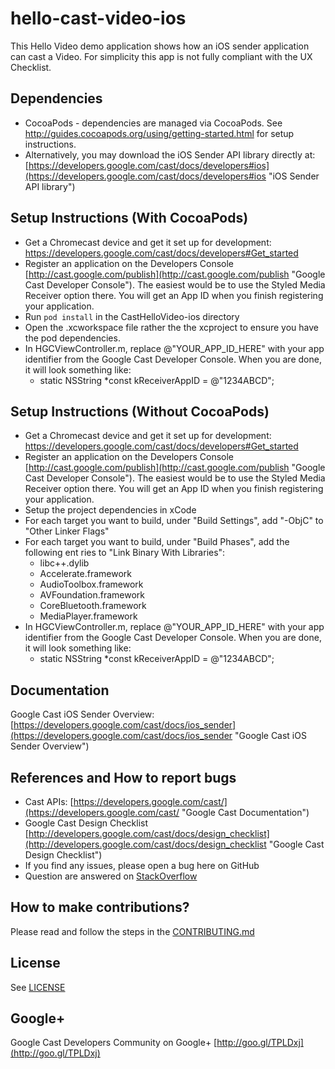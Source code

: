 # hello-cast-video-ios

This Hello Video demo application shows how an iOS sender application can cast a Video.  For simplicity this app is not fully compliant with the UX Checklist. 

## Dependencies
* CocoaPods - dependencies are managed via CocoaPods. See http://guides.cocoapods.org/using/getting-started.html for setup instructions.
* Alternatively, you may download the iOS Sender API library directly at: [https://developers.google.com/cast/docs/developers#ios](https://developers.google.com/cast/docs/developers#ios "iOS Sender API library")

## Setup Instructions (With CocoaPods)
* Get a Chromecast device and get it set up for development: https://developers.google.com/cast/docs/developers#Get_started
* Register an application on the Developers Console [http://cast.google.com/publish](http://cast.google.com/publish "Google Cast Developer Console"). The easiest would be to use the Styled Media Receiver option there. You will get an App ID when you finish registering your application.
* Run `pod install` in the CastHelloVideo-ios directory
* Open the .xcworkspace file rather the the xcproject to ensure you have the pod dependencies.
* In HGCViewController.m, replace @"YOUR\_APP\_ID\_HERE" with your app identifier from the Google Cast Developer Console. When you are done, it will look something like: 
  * static NSString *const kReceiverAppID = @"1234ABCD";

## Setup Instructions (Without CocoaPods)
* Get a Chromecast device and get it set up for development: https://developers.google.com/cast/docs/developers#Get_started
* Register an application on the Developers Console [http://cast.google.com/publish](http://cast.google.com/publish "Google Cast Developer Console"). The easiest would be to use the Styled Media Receiver option there. You will get an App ID when you finish registering your application.
* Setup the project dependencies in xCode
* For each target you want to build, under "Build Settings", add "-ObjC" to "Other Linker Flags"
* For each target you want to build, under "Build Phases", add the following ent
ries to "Link Binary With Libraries":
  * libc++.dylib
  * Accelerate.framework
  * AudioToolbox.framework
  * AVFoundation.framework
  * CoreBluetooth.framework
  * MediaPlayer.framework
* In HGCViewController.m, replace @"YOUR\_APP\_ID\_HERE" with your app identifier from the Google Cast Developer Console. When you are done, it will look something like: 
  * static NSString *const kReceiverAppID = @"1234ABCD";

## Documentation
Google Cast iOS Sender Overview:  [https://developers.google.com/cast/docs/ios_sender](https://developers.google.com/cast/docs/ios_sender "Google Cast iOS Sender Overview")

## References and How to report bugs
* Cast APIs: [https://developers.google.com/cast/](https://developers.google.com/cast/ "Google Cast Documentation")
* Google Cast Design Checklist [http://developers.google.com/cast/docs/design_checklist](http://developers.google.com/cast/docs/design_checklist "Google Cast Design Checklist")
* If you find any issues, please open a bug here on GitHub
* Question are answered on [StackOverflow](http://stackoverflow.com/questions/tagged/google-cast)

## How to make contributions?
Please read and follow the steps in the [CONTRIBUTING.md](CONTRIBUTING.md)

## License
See [LICENSE](LICENSE)

## Google+
Google Cast Developers Community on Google+ [http://goo.gl/TPLDxj](http://goo.gl/TPLDxj)
